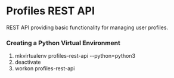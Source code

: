 # Profiles REST API

REST API providing basic functionality for managing user profiles.

### Creating a Python Virtual Environment

1. mkvirtualenv profiles-rest-api --python=python3
2. deactivate
3. workon profiles-rest-api

